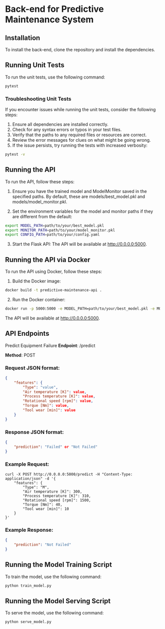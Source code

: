 # Back-end for Predictive Maintenance System

## Installation

To install the back-end, clone the repository and install the dependencies.

## Running Unit Tests

To run the unit tests, use the following command:
```sh
pytest
```

### Troubleshooting Unit Tests

If you encounter issues while running the unit tests, consider the following steps:

1. Ensure all dependencies are installed correctly.
2. Check for any syntax errors or typos in your test files.
3. Verify that the paths to any required files or resources are correct.
4. Review the error messages for clues on what might be going wrong.
5. If the issue persists, try running the tests with increased verbosity:
```sh
pytest -v
```

## Running the API
To run the API, follow these steps:

1. Ensure you have the trained model and ModelMonitor saved in the specified paths. By default, these are models/best_model.pkl and models/model_monitor.pkl.

2. Set the environment variables for the model and monitor paths if they are different from the default:
```sh
export MODEL_PATH=path/to/your/best_model.pkl
export MONITOR_PATH=path/to/your/model_monitor.pkl
export CONFIG_PATH=path/to/your/config.yaml
```

3. Start the Flask API:
The API will be available at http://0.0.0.0:5000.

## Running the API via Docker
To run the API using Docker, follow these steps:

1. Build the Docker image:
```sh
docker build -t predictive-maintenance-api .
```

2. Run the Docker container:
```sh
docker run -p 5000:5000 -e MODEL_PATH=path/to/your/best_model.pkl -e MONITOR_PATH=path/to/your/model_monitor.pkl -e CONFIG_PATH=path/to/your/config.yaml predictive-maintenance-api
```

The API will be available at http://0.0.0.0:5000.

## API Endpoints
Predict Equipment Failure
**Endpoint**: /predict

**Method**: POST

### Request JSON format:
```json
{
    "features": {
        "Type": "value",
        "Air temperature [K]": value,
        "Process temperature [K]": value,
        "Rotational speed [rpm]": value,
        "Torque [Nm]": value,
        "Tool wear [min]": value
    }
}
```

### Response JSON format:
```json
{
    "prediction": "Failed" or "Not Failed"
}
```

### Example Request:
```curl
curl -X POST http://0.0.0.0:5000/predict -H "Content-Type: application/json" -d '{
    "features": {
        "Type": "M",
        "Air temperature [K]": 300,
        "Process temperature [K]": 310,
        "Rotational speed [rpm]": 1500,
        "Torque [Nm]": 40,
        "Tool wear [min]": 10
    }
}'
```
### Example Response:
```json
{
    "prediction": "Not Failed"
}
```

## Running the Model Training Script

To train the model, use the following command:
```sh
python train_model.py
```

## Running the Model Serving Script

To serve the model, use the following command:
```sh
python serve_model.py
```